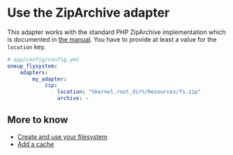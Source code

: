 # Use the ZipArchive adapter

This adapter works with the standard PHP ZipArchive implementation which is documented in [the manual](http://www.php.net/manual/de/class.ziparchive.php).
You have to provide at least a value for the `location` key.

```yml
# app/config/config.yml
oneup_flysystem:
    adapters:
        my_adapter:
            zip:
                location: "%kernel.root_dir%/Resources/fs.zip"
                archive: ~
```

## More to know
* [Create and use your filesystem](filesystem_create.md)
* [Add a cache](filesystem_cache.md)